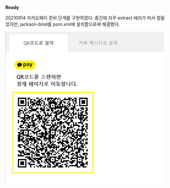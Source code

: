 __Ready__

20210914 카카오페이 준비 단계를 구현하였다.
중간에 자꾸 extract 에러가 떠서 힘들었지만, jackson-bind를 pom.xml에 설치함으로써 해결했다.

![result](/assets/Ready.png)
